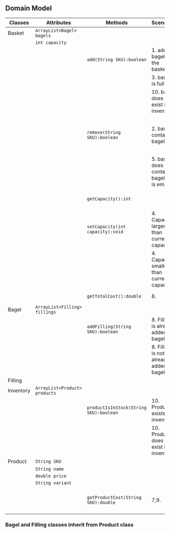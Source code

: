 ## Domain Model

| Classes   | Attributes                    | Methods                                | Scenarios                                    | Outcomes                                |
|-----------|-------------------------------|----------------------------------------|----------------------------------------------|-----------------------------------------|
| Basket    | `ArrayList<Bagel> bagels`     |                                        |                                              |                                         |
|           | `int capacity`                |                                        |                                              |                                         |
|           |                               | `add(String SKU):boolean`              | 1. adds bagel to the basket                  | returns true                            |
|           |                               |                                        | 3. basket is full                            | returns false                           |
|           |                               |                                        | 10. bagel does not exist in inventory        |                                         |
|           |                               | `remove(String SKU):boolean`           | 2. basket contains bagel                     | removes bagel from basket, returns true |
|           |                               |                                        | 5. basket does not contain bagel or is empty | returns false                           |
|           |                               | `getCapacity():int`                    |                                              | returns basket's capacity               |
|           |                               | `setCapacity(int capacity):void`       | 4. Capacity larger than current capacity     | capacity changes                        |
|           |                               |                                        | 4. Capacity smaller than current capacity    | capacity doesn't change                 |
|           |                               | `getTotalCost():double`                | 6.                                           | returns total cost                      |
| Bagel     | `ArrayList<Filling> fillings` |                                        |                                              |                                         |
|           |                               | `addFilling(String SKU):boolean`       | 8. Filling is already added to bagel         | does not add filling, returns false     |
|           |                               |                                        | 8. Filling is not already added to bagel     | adds the filling, returns true          |
| Filling   |                               |                                        |                                              |                                         |
| Inventory | `ArrayList<Product> products` |                                        |                                              |                                         |
|           |                               | `productIsInStock(String SKU):boolean` | 10. Product exists in inventory              | returns true                            |
|           |                               |                                        | 10. Product does not exist in inventory      | returns false                           |
| Product   | `String SKU`                  |                                        |                                              |                                         |
|           | `String name`                 |                                        |                                              |                                         |
|           | `double price`                |                                        |                                              |                                         |
|           | `String variant`              |                                        |                                              |                                         |
|           |                               | `getProductCost(String SKU):double`    | 7,9.                                         | returns cost of the product             |


### Bagel and Filling classes inherit from Product class